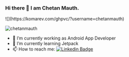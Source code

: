 ### Hi there 👋 I am Chetan Mauth.

<p>![](https://komarev.com/ghpvc/?username=chetanmauth)</p>

<p><img src="https://github-readme-stats.vercel.app/api/top-langs?username=chetanmauth&show_icons=true&locale=en&layout=compact" alt="chetanmauth" /></p>

- 🔭 I’m currently working as Android App Developer
- 🌱 I’m currently learning Jetpack
- 📫 How to reach me: [![Linkedin Badge](https://img.shields.io/badge/-Chetan%20Mauth-blue?style=flat-square&logo=Linkedin&logoColor=white&link=https://www.linkedin.com/in/chetanmauth/)](https://www.linkedin.com/in/chetanmauth/)



